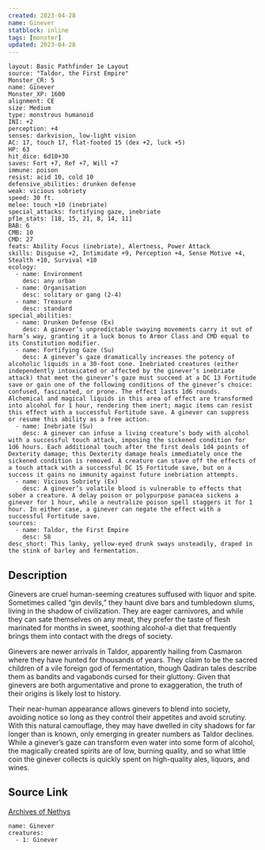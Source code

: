 ```yaml
---
created: 2023-04-28
name: Ginever
statblock: inline
tags: [monster]
updated: 2023-04-28
---
```

```statblock
layout: Basic Pathfinder 1e Layout
source: "Taldor, the First Empire"
Monster_CR: 5
name: Ginever
Monster_XP: 1600
alignment: CE
size: Medium
type: monstrous humanoid
INI: +2
perception: +4
senses: darkvision, low-light vision
AC: 17, touch 17, flat-footed 15 (dex +2, luck +5)
HP: 63
hit_dice: 6d10+30
saves: Fort +7, Ref +7, Will +7
immune: poison
resist: acid 10, cold 10
defensive_abilities: drunken defense
weak: vicious sobriety
speed: 30 ft.
melee: touch +10 (inebriate)
special_attacks: fortifying gaze, inebriate
pf1e_stats: [18, 15, 21, 8, 14, 11]
BAB: 6
CMB: 10
CMD: 27
feats: Ability Focus (inebriate), Alertness, Power Attack
skills: Disguise +2, Intimidate +9, Perception +4, Sense Motive +4, Stealth +10, Survival +10
ecology:
  - name: Environment
    desc: any urban
  - name: Organisation
    desc: solitary or gang (2-4)
  - name: Treasure
    desc: standard
special_abilities:
  - name: Drunken Defense (Ex)
    desc: A ginever’s unpredictable swaying movements carry it out of harm’s way, granting it a luck bonus to Armor Class and CMD equal to its Constitution modifier.
  - name: Fortifying Gaze (Su)
    desc: A ginever’s gaze dramatically increases the potency of alcoholic liquids in a 30-foot cone. Inebriated creatures (either independently intoxicated or affected by the ginever’s inebriate attack) that meet the ginever’s gaze must succeed at a DC 13 Fortitude save or gain one of the following conditions of the ginever’s choice: confused, fascinated, or prone. The effect lasts 1d6 rounds. Alchemical and magical liquids in this area of effect are transformed into alcohol for 1 hour, rendering them inert; magic items can resist this effect with a successful Fortitude save. A ginever can suppress or resume this ability as a free action.
  - name: Inebriate (Su)
    desc: A ginever can infuse a living creature’s body with alcohol with a successful touch attack, imposing the sickened condition for 1d6 hours. Each additional touch after the first deals 1d4 points of Dexterity damage; this Dexterity damage heals immediately once the sickened condition is removed. A creature can stave off the effects of a touch attack with a successful DC 15 Fortitude save, but on a success it gains no immunity against future inebriation attempts.
  - name: Vicious Sobriety (Ex)
    desc: A ginever’s volatile blood is vulnerable to effects that sober a creature. A delay poison or polypurpose panacea sickens a ginever for 1 hour, while a neutralize poison spell staggers it for 1 hour. In either case, a ginever can negate the effect with a successful Fortitude save.
sources:
  - name: Taldor, the First Empire
    desc: 58
desc_short: This lanky, yellow-eyed drunk sways unsteadily, draped in the stink of barley and fermentation.
```
## Description
Ginevers are cruel human-seeming creatures suffused with liquor and spite. Sometimes called “gin devils,” they haunt dive bars and tumbledown slums, living in the shadow of civilization. They are eager carnivores, and while they can sate themselves on any meat, they prefer the taste of flesh marinated for months in sweet, soothing alcohol-a diet that frequently brings them into contact with the dregs of society.

Ginevers are newer arrivals in Taldor, apparently hailing from Casmaron where they have hunted for thousands of years. They claim to be the sacred children of a vile foreign god of fermentation, though Qadiran tales describe them as bandits and vagabonds cursed for their gluttony. Given that ginevers are both argumentative and prone to exaggeration, the truth of their origins is likely lost to history.

Their near-human appearance allows ginevers to blend into society, avoiding notice so long as they control their appetites and avoid scrutiny. With this natural camouflage, they may have dwelled in city shadows for far longer than is known, only emerging in greater numbers as Taldor declines. While a ginever’s gaze can transform even water into some form of alcohol, the magically created spirits are of low, burning quality, and so what little coin the ginever collects is quickly spent on high-quality ales, liquors, and wines.
## Source Link
[Archives of Nethys](https://aonprd.com/MonsterDisplay.aspx?ItemName=Ginever)
```encounter-table
name: Ginever
creatures:
  - 1: Ginever
```
